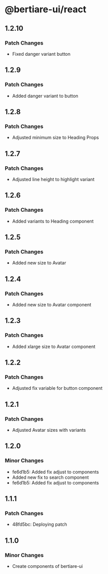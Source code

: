 # @bertiare-ui/react

## 1.2.10

### Patch Changes

- Fixed danger variant button

## 1.2.9

### Patch Changes

- Added danger variant to button

## 1.2.8

### Patch Changes

- Adjusted minimum size to Heading Props

## 1.2.7

### Patch Changes

- Adjusted line height to highlight variant

## 1.2.6

### Patch Changes

- Added variants to Heading component

## 1.2.5

### Patch Changes

- Added new size to Avatar

## 1.2.4

### Patch Changes

- Added new size to Avatar component

## 1.2.3

### Patch Changes

- Added xlarge size to Avatar component

## 1.2.2

### Patch Changes

- Adjusted fix variable for button component

## 1.2.1

### Patch Changes

- Adjusted Avatar sizes with variants

## 1.2.0

### Minor Changes

- fe6d1b5: Added fix adjust to components
- Added new fix to search component
- fe6d1b5: Added fix adjust to components

## 1.1.1

### Patch Changes

- 48fd5bc: Deploying patch

## 1.1.0

### Minor Changes

- Create components of bertiare-ui
